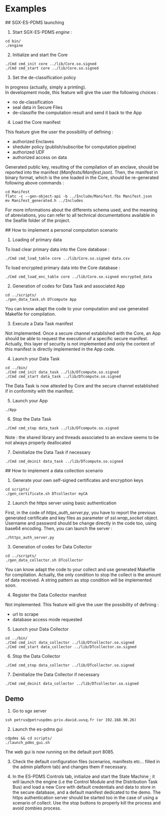 # Examples

## SGX-ES-PDMS launching

1) Start SGX-ES-PDMS _engine_ :
```
cd bin/
./engine

```

2) Initialize and start the Core

```
./Cmd cmd_init core ../lib/Core.so.signed
./Cmd cmd_start core ../lib/Core.so.signed
```

3) Set the de-classification policy

In progress (actually, simply a printing).<br/>
In development mode, this feature will give the user the following choices :
- no de-classification
- seal data in Secure Files
- de-classifie the computation result and send it back to the App

4) Load the Core manifest

This feature give the user the possibility of defining :
- authorized Enclaves
- sheduler policy (publish/subscribe for computation pipeline)
- authorized UDF
- authorized access on data

Generated public key, resulting of the compilation of an enclave, should be reported into the manifest (_Manifests/Manifest.json_).
Then, the manifest in binary format, which is the one loaded in the Core, should be re-generated following above commands :
```
cd Manifest
flatc -c --gen-object-api -b ../Include/Manifest.fbs Manifest.json
mv Manifest_generated.h ../Includes
```

For more informations about the differents schema used, and the meaning of abreviations, you can refer to all technical documentations available in the Seafile folder of the project.

## How to implement a personal computation scenario

1) Loading of primary data

To load clear primary data into the Core database :
```
./Cmd cmd_load_table core ../lib/Core.so.signed data.csv

```
To load encrypted primary data into the Core database :
```
./Cmd cmd_load_enc_table core ../lib/Core.so.signed encrypted_data

```

2) Generation of codes for Data Task and associated App
```
cd ../scripts/
./gen_data_task.sh DTcompute App
```
You can know adapt the code to your computation and use generated Makefile for compilation.

3) Execute a Data Task manifest

Not implemented.
Once a secure channel established with the Core, an App should be able to request the execution of a specific secure manifest.
Actually, this layer of security is not implemented and only the content of this manifest is directly implemented in the App code.

4) Launch your Data Task
```
cd ../bin/
./Cmd cmd_init data_task ../lib/DTcompute.so.signed
./Cmd cmd_start data_task ../lib/DTcompute.so.signed
```
The Data Task is now attested by Core and the secure channel established if in conformity with the manifest.

5) Launch your App
```
./App
```

6) Stop the Data Task

```
./Cmd cmd_stop data_task ../lib/DTcompute.so.signed
```

Note : the shared library and threads associated to an enclave seems to be not always properly deallocated 

7) Deinitialize the Data Task if necessary

```
./Cmd cmd_deinit data_task ../lib/DTcompute.so.signed
```

## How to implement a data collection scenario

1) Generate your own self-signed certificates and encryption keys

```
cd scripts/
./gen_certificate.sh DTcollector myCA
```

2) Launch the https server using basic authentication


First, in the code of _https_auth_server.py_, you have to report the previous generated certificate and key files as parameter of _ssl.wrap_socket_ object.
Username and password should be change directly in the code too, using base64 encoding. Then, you can launch the server :

```
./https_auth_server.py
```

3) Generation of codes for Data Collector

```
cd ../scripts/
./gen_data_collector.sh DTcollector
```
You can know adapt the code to your collect and use generated Makefile for compilation.
Actually, the only condition to stop the collect is the amount of data received. A string pattern as stop condition will be implemented soon.

4) Register the Data Collector manifest 

Not implemented.
This feature will give the user the possibility of defining :
- url to scrape 
- database access mode requested

5) Launch your Data Collector
```
cd ../bin/
./Cmd cmd_init data_collector ../lib/DTcollector.so.signed
./Cmd cmd_start data_collector ../lib/DTcollector.so.signed
```

6) Stop the Data Collector

```
./Cmd cmd_stop data_collector ../lib/DTcollector.so.signed
```

7) Deinitialize the Data Collector if necessary

```
./Cmd cmd_deinit data_collector ../lib/DTcollector.so.signed
```

## Demo

1) Go to sgx server

```
ssh petrus@petruspdms-priv.david.uvsq.fr (or 192.168.90.26)
```

2) Launch the es-pdms gui

```
cdpdms && cd scripts/
./launch_pdms_gui.sh
```

The web gui is now running on the default port 8085.

3) Check the default configuration files (scenarios, manifests etc... filled in the admin platform tab) and changes them if necessary.

4) In the ES-PDMS Controls tab, initialize and start the State Machine ; it will launch the engine (i.e the Control Module and the Distribution Task Bus) and load a new Core with default credentials and data to store in the secure database, and a default manifest dedicated to the demo.
The https authentication server should be started too in the case of using a scenario of collect.
Use the stop buttons to properly kill the process and avoid zombies process.  
